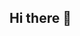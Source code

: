 ## Hi there 👋

<!--

**Here are some ideas to get you started:**

🙋‍♀️ A short introduction - We are a group of curious developers trying to convert amazing ideas into software solutions for everyone to use.
🌈 Contribution guidelines - We do not have any specific rules and regulations to contribute currently. If you wish to contribute just create an Issue and mention the issue number when submitting a fix.
-->
